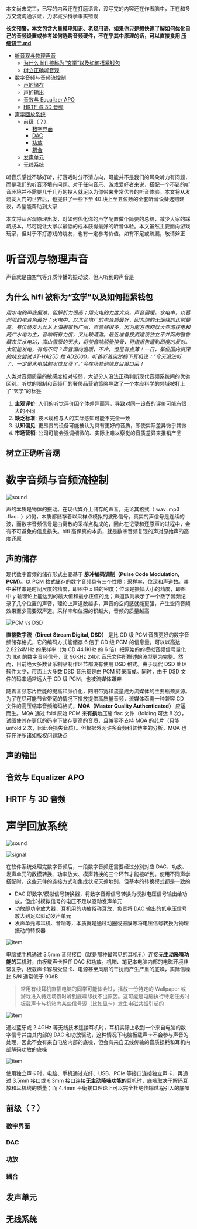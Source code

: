 本文尚未完工，已写的内容还在打磨语言，没写完的内容还在作者脑中，正在和多方交流沟通求证，力求减少科学事实错误

**长文预警，本文包含大量模电知识、老烧用语，如果你只是想快速了解如何优化自己的音频设置或参考如何选购音频硬件，不在乎其中原理的话，可以直接食用 [压缩饼干.md](压缩饼干.md)**

- [听音观与物理声音](#听音观与物理声音)
  - [为什么 hifi 被称为“玄学”以及如何捂紧钱包](#为什么-hifi-被称为玄学以及如何捂紧钱包)
  - [树立正确听音观](#树立正确听音观)
- [数字音频与音频流控制](#数字音频与音频流控制)
  - [声的储存](#声的储存)
  - [声的输出 ](#声的输出-)
  - [音效与 Equalizer APO](#音效与-equalizer-apo)
  - [HRTF 与 3D 音频](#hrtf-与-3d-音频)
- [声学回放系统](#声学回放系统)
  - [前级（？）](#前级)
    - [数字界面 ](#数字界面-)
    - [DAC ](#dac-)
    - [功放 ](#功放-)
    - [耦合 ](#耦合-)
  - [发声单元 ](#发声单元-)
  - [无线系统 ](#无线系统-)

<!-- 本文目前主要针对pc hifi而且主要面向耳机用户 -->

听音乐感觉不够好听，打游戏时分不清方向，可能并不是我们的耳朵听力有问题，而是我们的听音环境有问题。对于任何音乐、游戏爱好者来说，搭配一个不错的听音环境并不需要几千几万的投入就足以为你带来非常优异的听音体验。本文将从发烧友入门的世界后，也提供了一些下至 40 块上至五位数的全套听音设备选购建议，希望能帮助到大家

本文将从客观原理出发，对如何优化你的声学配置做个简要的总结，减少大家的踩坑成本，尽可能让大家以最低的成本获得最好的听音体验。本文虽然主要面向游戏玩家，但对于不打游戏的烧友，也有一定参考价值。如有不足或疏漏，敬请斧正

# 听音观与物理声音

声音就是由空气等介质传播的振动波，但人听到的声音是

## 为什么 hifi 被称为“玄学”以及如何捂紧钱包

_用水电的声底偏冷，但解析力很高；用火电的力度大点，声音偏暖。水电中，以葛州坝的电音色最好；火电中，以北仑电厂的电音质最好，因为烧的无烟煤的比例最高。有位烧友为此从上海搬家到广州，声音好很多，因为南方电网以大亚湾核电和两广水电为主，音响既有力度，又比较清澈。最近准备投资建设独立不并网的雅鲁藏布江水电站，高山雪原的天水，将使音响脱胎换骨，可惜报告遭到印度的反对。太阳能发电，有何不同？声音偏向温暖，不冷，但是有点薄！一日，某位国内资深的烧友尝试 AT-HA25D 推 AD2000，听着听着突然摘下耳机说：“今天没法听了，一定是水电站的水位又涨了。”令在场其他烧友目瞪口呆！_

<!-- hifi是什么 -->人类对音频质量的敏感度相对较弱，大部分人没法正确判断现代音频系统间的优劣区别。听觉的限制和音频厂的奢侈品营销策略导致了一个本应科学的领域被打上了“玄学”的标签

1. **主观评价**: 人们的听觉评价因个体差异而异，导致对同一设备的评价可能有很大的不同
2. **缺乏标准**: 技术规格与人的实际感知可能不完全一致
3. **认知偏见**: 更昂贵的设备可能被认为具有更好的音质，即使实际差异微乎其微
4. **市场营销**: 公司可能会强调细微的、实际上难以察觉的音质差异来推销产品

## 树立正确听音观

<!-- 正确的听音观应该是“带有偏好的回放” 构建听音环境的基础方法 对自己进行需求分析 -->

# 数字音频与音频流控制

![sound](resource/dac.jpg)

声的本质是物体的振动。在现代媒介上储存的声音，无论其格式（.wav .mp3 .flac...）如何，本质都储存着以采样点模拟的波形信号。真实的声信号是连续的波，而数字音频信号是由离散的采样点构成的，因此在记录和还原声的过程中，会有不可避免的信息损失。hifi 高保真的本质，就是数字音频复现的声对原始声的高度还原

## 声的储存

现代数字音频的储存形式主要基于 **脉冲编码调制（Pulse Code Modulation, PCM）**。以 PCM 格式储存的数字音频具有三个性质：采样率、位深和声道数。其中采样率是时间尺度的精度，即图中 x 轴的密度；位深是振幅大小的精度，即图中 y 轴理论上能达到的最大值和最小正值的比；声道数则表示了一个数字音频记录了几个位置的声音，理论上声道数越多，声音的空间感就能更强，产生空间音频效果至少需要双声道。采样率和位深的积越大，音频的质量越高

![PCM vs DSD](resource/pcmvsdsd.webp)

**直接数字流（Direct Stream Digital, DSD）** 是比 CD 级 PCM 音质更好的数字音频储存格式，它的编码方式能储存 6 倍于 CD 级 PCM 的信息量。可以以高达 2.8224MHz 的采样率（为 CD 44.1KHz 的 6 倍）把原始的的模拟音频信号量化为 1bit 的数字音频信号，比 96KHz 24bit 音乐文件所描述的波型更为完整。然而，目前绝大多数音乐制品制作环节都没有使用 DSD 格式。由于现代 DSD 处理软件太少，市面上大多数 DSD 音乐都是由 PCM 转录而成。同时，由于 DSD 文件的码率通常远大于 CD 级 PCM，也被流媒体嫌弃

随着音频芯片性能的提高和廉价化，网络带宽和流量成为流媒体的主要瓶颈资源。为了在尽可能节省带宽的情况下播放提供高质量音频，流媒体亟需一种兼容 CD 文件的高压缩率音频编码格式，**MQA（Master Quality Authenticated）** 应运而生。MQA 通过 fold 原始 PCM 来**有损**地压缩 flac 文件（folding 可达 8 次），试图使其在更低的码率下储存更高的音质，且兼容不支持 MQA 的芯片（只能 unfold 2 次，因此会损失音质）。但根据外网许多音频科普博主的分析，MQA 也存在许多诸如版权问题缺点

## 声的输出 <!-- ASIO WAVEOUT ASIO -->

<!-- 从 QQ 音乐相关设置引入 Windows 声音输出对象 -->

## 音效与 Equalizer APO

<!-- Equalizer APO 能讲的东西可太多了。至于音效，目前打算介绍传统的重低音、虚拟环绕、杜比音效等 -->

## HRTF 与 3D 音频

<!-- 这一部分对于绝大部分不玩游戏的烧友都比较陌生，主要是面向游戏玩家和家庭影院用户的 -->

# 声学回放系统

![sound](resource/item0.png)

![signal](resource/signal.jpg)

在软件系统处理完数字音频后，一段数字音频还需要经过分别对应 DAC、功放、发声单元的数模转换、功率放大、模声转换的三个环节才能被听到。使用不同声学搭配时，这些元件的连接方式和集成状况天差地别，但基本的转换模式都是一致的

- DAC 即数字/模拟信号转换器，将数字音频信号转换为模拟电压信号输出给功放，但此时模拟信号的电压不足以驱动发声单元
- 功放即功率放大器，耳机用的功放俗称耳放，负责将 DAC 输出的低电压信号放大到足以驱动发声单元
- 发声单元即耳机、音响等，本质就是通过动圈或振膜等将电压信号转换为物理振动的转换器

![item](resource/item2.png)

电脑或手机通过 3.5mm 音频接口（就是那种最常见的耳机孔）连接**无主动降噪功能的**耳机时，由板载声卡担任 DAC 和功放。机箱、笔记本电脑内部的电磁环境非常复杂，板载声卡容易受显卡、电源甚至风扇的干扰而产生严重的底噪，实际信噪比 S/N 通常低于 90dB

> 常用有线耳机直插电脑的同学可能体会过，播放一份特定的 Wallpaper 或游戏进入特定场景时听到底噪却找不出原因。这可能是电脑执行特定任务时板载声卡与机箱内某些信号源（比如显卡）发生电磁共振引起的

![item](resource/item3.png)

通过蓝牙或 2.4GHz 等无线技术连接耳机时，耳机实际上收到一个来自电脑的数字信号并由其内部的 DAC 和功放驱动，这种情况下电脑板载声卡不会参与声音的处理，因此不会有来自电脑内部的底噪，但会有来自无线传输的音质损耗和耳机内部解码功放的底噪

![item](resource/item1.png)

使用独立声卡时，电脑、手机通过光纤、USB、PCIe 等接口连接独立声卡，再通过 3.5mm 接口或 6.3mm 接口连接**无主动降噪功能的**耳机时，底噪取决于解码耳放和耳机线的质量；而 4.4mm 平衡接口理论上可以完全杜绝传输过程引入的底噪

## 前级（？）

### 数字界面 <!-- 电源噪音 同步、自适应、异步 时钟基误 jitter -->

### DAC <!-- 动态范围 失真度 动态范围 信噪比 -->

### 功放 <!-- 前后级 推力/功率 -->

### 耦合 <!-- 引入底噪 趋肤效应 波纹 -->

## 发声单元 <!-- 频响曲线 哈曼 驱动单元 -->

## 无线系统 <!-- 蓝牙 2.4G -->